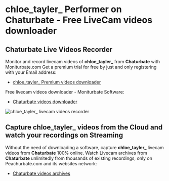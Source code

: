 # chloe_tayler_ Performer on Chaturbate - Free LiveCam videos downloader

## Chaturbate Live Videos Recorder

Monitor and record livecam videos of **chloe_tayler_** from **Chaturbate** with Moniturbate.com
Get a premium trial for free by just and only registering with your Email address:
* [chloe_tayler_ Premium videos downloader](https://moniturbate.com/request-demo-licence-key.html)

Free livecam videos downloader - Moniturbate Software:
* [Chaturbate videos downloader](https://moniturbate.com/moniturbate-download-software.html)

![chloe_tayler_ livecam videos recorder](https://peachurnet.com/templates/moniturbate-software.png)


## Capture chloe_tayler_ videos from the Cloud and watch your recordings on Streaming

Without the need of downloading a software, capture **chloe_tayler_** livecam videos from **Chaturbate** 100% online.
Watch Livecam archives from **Chaturbate** unlimitedly from thousands of existing recordings, only on Peachurbate.com and its websites network:
* [Chaturbate videos archives](https://peachurnet.com/)